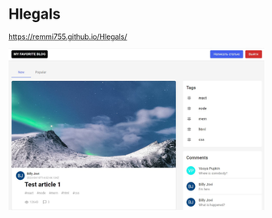 # Hlegals
 https://remmi755.github.io/Hlegals/

 ![blog-mern](https://github.com/remmi755/blog-mern/blob/master/blog-MERN.jpg)
